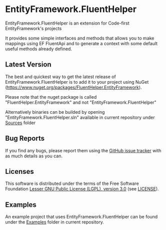 EntityFramework.FluentHelper
=====================
EntityFramework.FluentHelper is an extension for Code-first EntityFramework's projects

It provides some simple interfaces and methods that allows you to make mappings using EF FluentApi and to generate a context with some default useful methods already defined.

Latest Version
--------------
The best and quickest way to get the latest release of EntityFramework.FluentHelper is to add it to your project using 
NuGet (<https://www.nuget.org/packages/FluentHelper.EntityFramework>).

Please note that the nuget package is called "FluentHelper.EntityFramework" and not "EntityFramework.FluentHelper"

Alternatively binaries can be builded by opening "EntityFramework.FluentHelper.sln" available in current repository under [Sources](https://github.com/MrSeekino/EntityFramework.FluentHelper/tree/master/Sources) folder

Bug Reports
-----------
If you find any bugs, please report them using the [GitHub issue tracker](https://github.com/MrSeekino/EntityFramework.FluentHelper/issues) with as much details as you can.

Licenses
--------
This software is distributed under the terms of the Free Software Foundation [Lesser GNU Public License (LGPL), version 3.0](http://www.gnu.org/licenses/lgpl-3.0-standalone.html) (see [LICENSE](LICENSE)).

Examples
--------
An example project that uses EntityFramework.FluentHelper can be found under the [Examples](https://github.com/MrSeekino/EntityFramework.FluentHelper/tree/master/Examples) folder in current repository.
